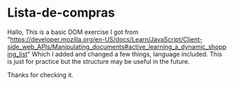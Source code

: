 # Lista-de-compras

Hallo,
This is a basic DOM exercise I got from "https://developer.mozilla.org/en-US/docs/Learn/JavaScript/Client-side_web_APIs/Manipulating_documents#active_learning_a_dynamic_shopping_list"
Which I added and changed a few things, language included.
This is just for practice but the structure may be useful in the future.

Thanks for checking it.
